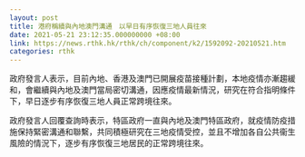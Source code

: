 ```yaml
---
layout: post
title: 港府稱續與內地澳門溝通　以早日有序恢復三地人員往來
date: 2021-05-21 23:12:35.000000000 +08:00
link: https://news.rthk.hk/rthk/ch/component/k2/1592092-20210521.htm
categories: rthk
---
```


政府發言人表示，目前內地、香港及澳門已開展疫苗接種計劃，本地疫情亦漸趨緩和，會繼續與內地及澳門當局密切溝通，因應疫情最新情況，研究在符合指明條件下，早日逐步有序恢復三地人員正常跨境往來。

政府發言人回覆查詢時表示，特區政府一直與內地及澳門特區政府，就疫情防疫措施保持緊密溝通和聯繫，共同積極研究在三地疫情受控，並且不增加各自公共衞生風險的情況下，逐步有序恢復三地居民的正常跨境往來。
